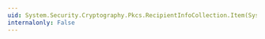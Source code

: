 ```yaml
---
uid: System.Security.Cryptography.Pkcs.RecipientInfoCollection.Item(System.Int32)
internalonly: False
---
```

